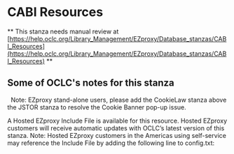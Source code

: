 # CABI Resources
** This stanza needs manual review at [https://help.oclc.org/Library_Management/EZproxy/Database_stanzas/CABI_Resources](https://help.oclc.org/Library_Management/EZproxy/Database_stanzas/CABI_Resources) **

## Some of OCLC's notes for this stanza

&nbsp; Note: EZproxy stand-alone users, please add the CookieLaw stanza above the JSTOR stanza to resolve the Cookie Banner pop-up issue. 

A Hosted EZproxy Include File is available for this resource. Hosted EZproxy customers will receive automatic updates with OCLC&rsquo;s latest version of this stanza. Note: Hosted EZproxy customers in the Americas using self-service may reference the Include File by adding the following line to config.txt:

&nbsp;
